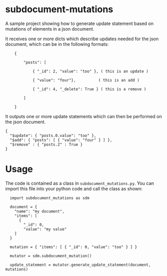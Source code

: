 # subdocument-mutations
A sample project showing how to generate update statement based on mutations of elements in a json document.

It receives one or more dicts which describe updates needed for the json document, which can be in the following formats:  
```
    {  
    
        "posts": [  
        
            { "_id": 2, "value": "too" }, ( this is an update )  
            
            { "value": "four"},          ( this is an add )  
            
            { "_id": 4, "_delete": True } ( this is a remove )  
            
        ]  
        
    }  
```

It outputs one or more update statements which can then be performed on the json document.  
```
{  
  "$update": { "posts.0.value": "too" },  
  "$add": { "posts": [ { "value": "four" } ] },  
  "$remove" : { "posts.2" : True }  
}
```

# Usage
The code is contained as a class in `subdocument_mutations.py`. You can import this file into your python code and call the class as shown:  

```
  import subdocument_mutations as sdm
  
  document = {
    "name": "my document",
    "items": [
      {
        "_id": 0,
        "value": "my value"
    ]
  }
  
  mutation = { "items": [ { "_id": 0, "value": "too" } ] }
  
  mutator = sdm.subdocument_mutation()
  
  update_statement = mutator.generate_update_statement(document, mutations)
```
